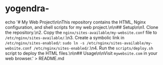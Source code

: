 # yogendra-
echo '# My Web Project\n\nThis repository contains the HTML, Nginx configuration, and shell scripts for my web project.\n\n## Setup\n\n1. Clone the repository.\n2. Copy the `nginx/sites-available/my-website.conf` file to `/etc/nginx/sites-available/`.\n3. Create a symbolic link in `/etc/nginx/sites-enabled/`: `sudo ln -s /etc/nginx/sites-available/my-website.conf /etc/nginx/sites-enabled/`.\n4. Run the `scripts/deploy.sh` script to deploy the HTML files.\n\n## Usage\n\nVisit `mywebsite.com` in your web browser.' > README.md
